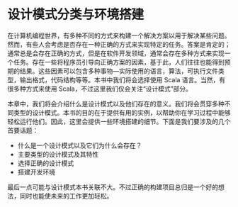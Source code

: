 # 设计模式分类与环境搭建

在计算机编程世界，有多种不同的方式来构建一个解决方案以用于解决某些问题。然而，有些人会考虑是否存在一种正确的方式来实现特定的任务。答案是肯定的；通常总是会存在正确的方式，但是在软件开发领域，通常会存在多种方式来实现一个任务。存在一些将程序员引导向正确方案的因素，基于此，人们往往也能得到预期的结果。这些因素可以包含多种事物—实际使用的语言，算法，可执行文件类型，输出格式，代码结构等等。本书中我们将会选择使用 Scala 语言。当然，有很多种方式来使用 Scala，不过这里我们仅会关注“设计模式”部分。

本章中，我们将会介绍什么是设计模式以及他们存在的意义。我们将会贯穿多种不同类型的设计模式。本书的目的在于提供有用的实例，以帮助你在学习过程中能够轻松运行他们。因此，这里会提供一些环境搭建的细节。下面是我们要涉及的几个首要话题：

- 什么是一个设计模式以及它们为什么会存在？
- 主要类型的设计模式及其特性
- 选择正确的设计模式
- 搭建开发环境

最后一点可能与设计模式本书关联不大。不过正确的构建项目总归是一个好的想法，同时也能使未来的工作更加轻松。